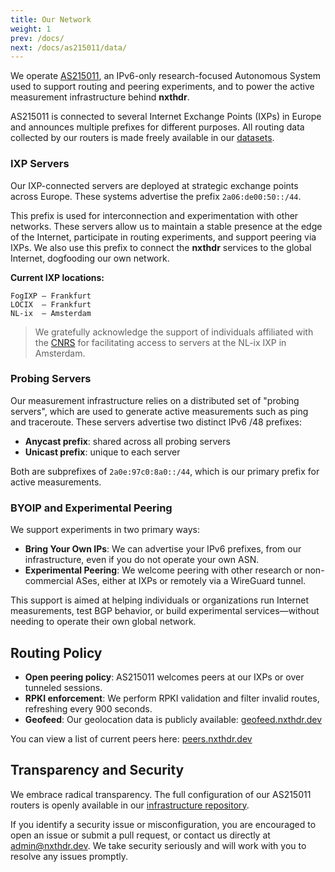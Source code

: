 ```yaml
---
title: Our Network
weight: 1
prev: /docs/
next: /docs/as215011/data/
---
```


We operate [AS215011](https://www.peeringdb.com/net/36080), an IPv6-only research-focused Autonomous System used to support routing and peering experiments, and to power the active measurement infrastructure behind **nxthdr**.

AS215011 is connected to several Internet Exchange Points (IXPs) in Europe and announces multiple prefixes for different purposes. All routing data collected by our routers is made freely available in our [datasets](/docs/datasets/).


### IXP Servers

Our IXP-connected servers are deployed at strategic exchange points across Europe. These systems advertise the prefix `2a06:de00:50::/44`.

This prefix is used for interconnection and experimentation with other networks. These servers allow us to maintain a stable presence at the edge of the Internet, participate in routing experiments, and support peering via IXPs. We also use this prefix to connect the **nxthdr** services to the global Internet, dogfooding our own network.

**Current IXP locations:**

```
FogIXP – Frankfurt
LOCIX  – Frankfurt
NL-ix  – Amsterdam
```

> We gratefully acknowledge the support of individuals affiliated with the [CNRS](https://www.cnrs.fr/en) for facilitating access to servers at the NL-ix IXP in Amsterdam.

### Probing Servers

Our measurement infrastructure relies on a distributed set of "probing servers", which are used to generate active measurements such as ping and traceroute. These servers advertise two distinct IPv6 /48 prefixes:

* **Anycast prefix**: shared across all probing servers
* **Unicast prefix**: unique to each server

Both are subprefixes of `2a0e:97c0:8a0::/44`, which is our primary prefix for active measurements.

### BYOIP and Experimental Peering

We support experiments in two primary ways:

* **Bring Your Own IPs**: We can advertise your IPv6 prefixes, from our infrastructure, even if you do not operate your own ASN.
* **Experimental Peering**: We welcome peering with other research or non-commercial ASes, either at IXPs or remotely via a WireGuard tunnel.

This support is aimed at helping individuals or organizations run Internet measurements, test BGP behavior, or build experimental services—without needing to operate their own global network.


## Routing Policy

* **Open peering policy**: AS215011 welcomes peers at our IXPs or over tunneled sessions.
* **RPKI enforcement**: We perform RPKI validation and filter invalid routes, refreshing every 900 seconds.
* **Geofeed**: Our geolocation data is publicly available: [geofeed.nxthdr.dev](https://geofeed.nxthdr.dev)

You can view a list of current peers here: [peers.nxthdr.dev](https://peers.nxthdr.dev)


## Transparency and Security

We embrace radical transparency. The full configuration of our AS215011 routers is openly available in our [infrastructure repository](https://github.com/nxthdr/infrastructure/tree/main/networks).

If you identify a security issue or misconfiguration, you are encouraged to open an issue or submit a pull request, or contact us directly at [admin@nxthdr.dev](mailto:admin@nxthdr.dev). We take security seriously and will work with you to resolve any issues promptly.
